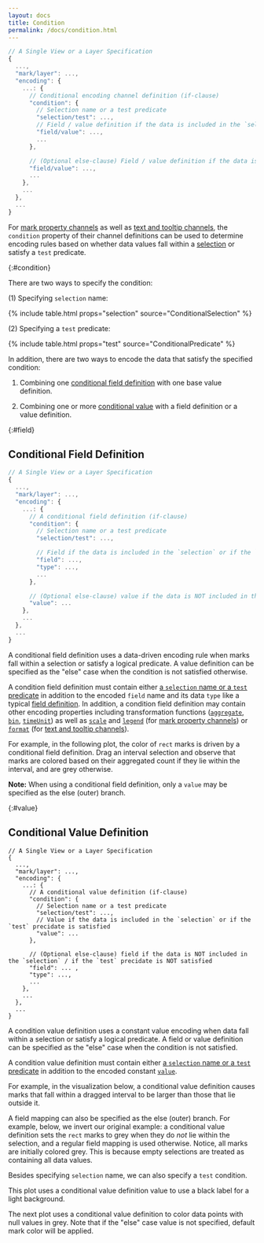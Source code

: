 ```yaml
---
layout: docs
title: Condition
permalink: /docs/condition.html
---
```


```js
// A Single View or a Layer Specification
{
  ...,
  "mark/layer": ...,
  "encoding": {
    ...: {
      // Conditional encoding channel definition (if-clause)
      "condition": {
        // Selection name or a test predicate
        "selection/test": ...,
        // Field / value definition if the data is included in the `selection` or if the `test` precidate is satisfied
        "field/value": ...,
        ...
      },

      // (Optional else-clause) Field / value definition if the data is NOT included in the `selection` / if the `test` precidate is NOT satisfied
      "field/value": ...,
      ...
    },
    ...
  },
  ...
}
```

For [mark property channels](encoding.html#mark-prop) as well as [text and tooltip channels](encoding.html#text), the `condition` property of their channel definitions can be used to determine encoding rules based on whether data values fall within a [selection](selection.html) or satisfy a `test` predicate.

{:#condition}

There are two ways to specify the condition:

(1) Specifying `selection` name:

{% include table.html props="selection" source="ConditionalSelection<MarkPropFieldDef>" %}

(2) Specifying a `test` predicate:

{% include table.html props="test" source="ConditionalPredicate<MarkPropFieldDef>" %}

In addition, there are two ways to encode the data that satisfy the specified condition:

1. Combining one [conditional field definition](#field) with one base value definition.

2. Combining one or more [conditional value](#value) with a field definition or a value definition.

{:#field}

## Conditional Field Definition

```js
// A Single View or a Layer Specification
{
  ...,
  "mark/layer": ...,
  "encoding": {
    ...: {
      // A conditional field definition (if-clause)
      "condition": {
        // Selection name or a test predicate
        "selection/test": ...,

        // Field if the data is included in the `selection` or if the `test` precidate is satisfied
        "field": ...,
        "type": ...,
        ...
      },

      // (Optional else-clause) value if the data is NOT included in the `selection` / if the `test` precidate is NOT satisfied
      "value": ...
    },
    ...
  },
  ...
}
```

A conditional field definition uses a data-driven encoding rule when marks fall within a selection or satisfy a logical predicate. A value definition can be specified as the "else" case when the condition is not satisfied otherwise.

A condition field definition must contain either [a `selection` name or a `test` predicate](#condition) in addition to the encoded `field` name and its data `type` like a typical [field definition](encoding.html#field-def). In addition, a condition field definition may contain other encoding properties including transformation functions ([`aggregate`](aggregate.html), [`bin`](bin.html), [`timeUnit`](timeunit.html)) as well as [`scale`](scale.html) and [`legend`](legend.html) (for [mark property channels]({encoding.html#mark-prop})) or [`format`](format.html) (for [text and tooltip channels](encoding.html#text)).

For example, in the following plot, the color of `rect` marks is driven by a conditional field definition. Drag an interval selection and observe that marks are colored based on their aggregated count if they lie within the interval, and are grey otherwise.

<div class="vl-example" data-name="selection_type_interval"></div>

**Note:** When using a conditional field definition, only a `value` may be specified as the else (outer) branch.

{:#value}

## Conditional Value Definition

```
// A Single View or a Layer Specification 
{ 
  ..., 
  "mark/layer": ..., 
  "encoding": { 
    ...: { 
      // A conditional value definition (if-clause) 
      "condition": { 
        // Selection name or a test predicate 
        "selection/test": ..., 
        // Value if the data is included in the `selection` or if the `test` precidate is satisfied 
        "value": ... 
      },

      // (Optional else-clause) field if the data is NOT included in the `selection` / if the `test` precidate is NOT satisfied
      "field": ... ,
      "type": ...,
      ...
    },
    ...
  },
  ...
}
```

A condition value definition uses a constant value encoding when data fall within a selection or satisfy a logical predicate. A field or value definition can be specified as the "else" case when the condition is not satisfied.

A condition value definition must contain either [a `selection` name or a `test` predicate](#condition) in addition to the encoded constant [`value`](encoding.html#value-def).

For example, in the visualization below, a conditional value definition causes marks that fall within a dragged interval to be larger than those that lie outside it.

<div class="vl-example" data-name="interactive_paintbrush_interval"></div>

A field mapping can also be specified as the else (outer) branch. For example, below, we invert our original example: a conditional value definition sets the `rect` marks to grey when they do _not_ lie within the selection, and a regular field mapping is used otherwise. Notice, all marks are initially colored grey. This is because empty selections are treated as containing all data values.

<div class="vl-example" data-name="selection_type_interval_invert"></div>

Besides specifying `selection` name, we can also specify a `test` condition.

This plot uses a conditional value definition value to use a black label for a light background.

<div class="vl-example" data-name="layer_text_heatmap"></div>

The next plot uses a conditional value definition to color data points with null values in grey. Note that if the "else" case value is not specified, default mark color will be applied.

<div class="vl-example" data-name="point_invalid_color"></div>
